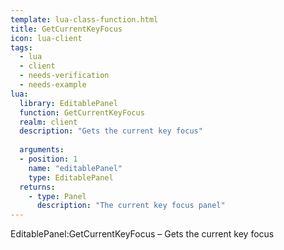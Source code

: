 ```yaml
---
template: lua-class-function.html
title: GetCurrentKeyFocus
icon: lua-client
tags:
  - lua
  - client
  - needs-verification
  - needs-example
lua:
  library: EditablePanel
  function: GetCurrentKeyFocus
  realm: client
  description: "Gets the current key focus"
  
  arguments:
  - position: 1
    name: "editablePanel"
    type: EditablePanel
  returns:
    - type: Panel
      description: "The current key focus panel"
---
```


<div class="lua__search__keywords">
EditablePanel:GetCurrentKeyFocus &#x2013; Gets the current key focus
</div>
